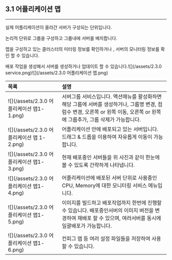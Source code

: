 ## 3.1 어플리케이션 맵

---

실제 어플리케이션이 올라간 서버가 구성되는 단위입니다.

논리적 단위로 그룹을 구성하고 그룹내에 서버를 배치합니다.

맵을 구성하고 있는 클러스터의 미터링 정보를 확인하거나 , 서버의 모니터링 정보를 확인 할 수 있습니다.

배포 작업을 생성해서 서버를 생성하거나 업데이트 할 수 있습니다.![](/assets/2.3.0 service.png)![](/assets/2.3.0 어플리케이션 맵.png)

| **목록** | **설명** |
| :--- | :--- |
| ![](/assets/2.3.0 어플리케이션 맵1-1.png) | 서버그룹 서비스입니다. 액션메뉴를 활성화하면 해당 그룹에 서버를 생성하거나, 그룹명 변경, 컴럼수 변경, 오른쪽 or 왼쪽 이동, 오른쪽 or 왼쪽에 그룹추가, 그룹 삭제가 가능합니다. |
| ![](/assets/2.3.0 어플리케이션 맵 1-2.png) | 어플리케이션 안에 배포되고 있는 서버입니다. 드래그 & 드롭을 이용하여 자유롭게 이동이 가능합니다. |
| ![](/assets/2.3.0 어플리케이션 맵1-3.png) | 현재 배포중인 서버들을 위 사진과 같이 한눈에 볼 수 있도록 간략하게 나타냅니다. |
| ![](/assets/2.3.0 어플리케이션 맵1-4.png) | 어플리케이션에 배포된 서버 단위로 사용중인 CPU, Memory에 대한 모니터링 서비스 메뉴입니다. |
| ![](/assets/2.3.0 어플리케이션 맵1-5.png) | 이미지를 빌드하고 배포작업까지 한번에 진행할 수 있습니다. 배포중인서버의 이미지 버전을 변경하여 재배포 할 수 있으며, 여러서버를 동시에 일괄배포가 가능합니다. |
| ![](/assets/2.3.0 어플리케이션 맵1-6.png) | 컨피그 맵 등 여러 설정 파일들을 저장하여 사용할 수 있습니다. |



